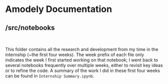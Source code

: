 # Amodely Documentation

## /src/notebooks

<br />

This folder contains all the research and development from my time in the internship (~the first four weeks). The week prefix of each file only indicates the week I first started working on that notebook; I went back to several notebooks frequently over multiple weeks, either to revisit key ideas or to refine the code. A summary of the work I did in these first four weeks can be found in `Internship Summary.ipynb`.
